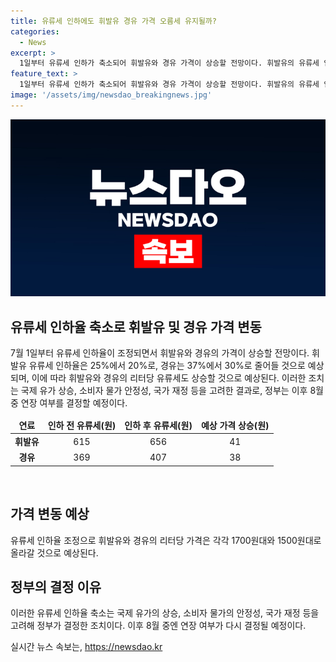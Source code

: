 ```yaml
---
title: 유류세 인하에도 휘발유 경유 가격 오름세 유지될까?
categories:
  - News
excerpt: >
  1일부터 유류세 인하가 축소되어 휘발유와 경유 가격이 상승할 전망이다. 휘발유의 유류세 인하율이 25%에서 20%로, 경유는 37%에서 30%로 줄어 리터당 휘발유는 41원, 경유는 38원 올라갈 것으로 예상된다. 정부는 국제 유가 하락과 소비자 물가 안정 등을 고려하여 이런 결정을 내렸으며, 연장 여부는 8월 중에 결정될 예정이다.
feature_text: >
  1일부터 유류세 인하가 축소되어 휘발유와 경유 가격이 상승할 전망이다. 휘발유의 유류세 인하율이 25%에서 20%로, 경유는 37%에서 30%로 줄어 리터당 휘발유는 41원, 경유는 38원 올라갈 것으로 예상된다. 정부는 국제 유가 하락과 소비자 물가 안정 등을 고려하여 이런 결정을 내렸으며, 연장 여부는 8월 중에 결정될 예정이다.
image: '/assets/img/newsdao_breakingnews.jpg'
---
```


<p><img src="/assets/img/newsdao_breakingnews.jpg" alt="firstkoreanews 속보" /></p>

<h2 data-ke-size="size26">유류세 인하율 축소로 휘발유 및 경유 가격 변동</h2>

<p data-ke-size="size16">7월 1일부터 유류세 인하율이 조정되면서 휘발유와 경유의 가격이 상승할 전망이다. 휘발유 유류세 인하율은 25%에서 20%로, 경유는 37%에서 30%로 줄어들 것으로 예상되며, 이에 따라 휘발유와 경유의 리터당 유류세도 상승할 것으로 예상된다. 이러한 조치는 국제 유가 상승, 소비자 물가 안정성, 국가 재정 등을 고려한 결과로, 정부는 이후 8월 중 연장 여부를 결정할 예정이다.</p>

<table>
<thead>
<tr>
<td style="text-align: center; height: 17px;"><b>연료</b></td>
<td style="text-align: center; height: 17px;"><b>인하 전 유류세(원)</b></td>
<td style="text-align: center; height: 17px;"><b>인하 후 유류세(원)</b></td>
<td style="text-align: center; height: 17px;"><b>예상 가격 상승(원)</b></td>
</tr>
</thead>
<tbody>
<tr>
<td style="text-align: center; height: 17px;"><b>휘발유</b></td>
<td style="text-align: center; height: 17px;">615</td>
<td style="text-align: center; height: 17px;">656</td>
<td style="text-align: center; height: 17px;">41</td>
</tr>
<tr>
<td style="text-align: center; height: 17px;"><b>경유</b></td>
<td style="text-align: center; height: 17px;">369</td>
<td style="text-align: center; height: 17px;">407</td>
<td style="text-align: center; height: 17px;">38</td>
</tr>
</tbody>
</table>

<p data-ke-size="size16">&nbsp;</p>

<h2 data-ke-size="size26">가격 변동 예상</h2>

<p data-ke-size="size16">유류세 인하율 조정으로 휘발유와 경유의 리터당 가격은 각각 1700원대와 1500원대로 올라갈 것으로 예상된다.</p>

<h2 data-ke-size="size26">정부의 결정 이유</h2>

<p data-ke-size="size16">이러한 유류세 인하율 축소는 국제 유가의 상승, 소비자 물가의 안정성, 국가 재정 등을 고려해 정부가 결정한 조치이다. 이후 8월 중엔 연장 여부가 다시 결정될 예정이다.</p>
실시간 뉴스 속보는, <a href="https://newsdao.kr" rel="dofollow">https://newsdao.kr</a>


